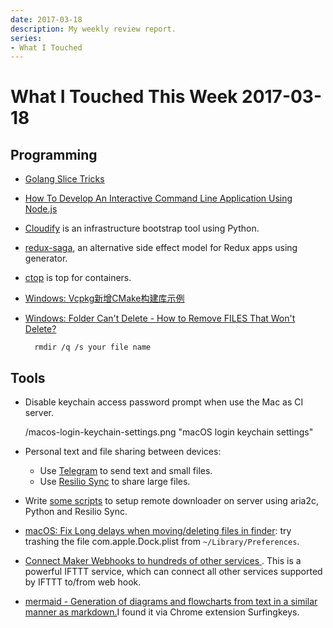 ```yaml
---
date: 2017-03-18
description: My weekly review report.
series:
- What I Touched
---
```


# What I Touched This Week 2017-03-18


## Programming

- [Golang Slice Tricks][1]
- [How To Develop An Interactive Command Line Application Using Node.js][7]
- [Cloudify][13] is an infrastructure bootstrap tool using Python.
- [redux-saga][14], an alternative side effect model for Redux apps using generator.
- [ctop][8] is top for containers.
- [Windows: Vcpkg新增CMake构建库示例][9]
- [Windows: Folder Can't Delete - How to Remove FILES That Won't Delete?][10]

        rmdir /q /s your file name

<!--more-->

## Tools

- Disable keychain access password prompt when use the Mac as CI server.

	/macos-login-keychain-settings.png "macOS login keychain settings"

- Personal text and file sharing between devices:
	- Use [Telegram][2] to send text and small files.
	- Use [Resilio Sync][3] to share large files.
- Write [some scripts][4] to setup remote downloader on server using aria2c, Python and Resilio Sync.
- [macOS: Fix Long delays when moving/deleting files in finder][11]: try  trashing the file com.apple.Dock.plist from `~/Library/Preferences`.
- [Connect Maker Webhooks to hundreds of other services ][5]. This is a powerful IFTTT service, which can connect all other services supported by IFTTT to/from web hook.
- [mermaid - Generation of diagrams and flowcharts from text in a similar manner as markdown.][12]I found it via Chrome extension Surfingkeys.

[1]:	https://github.com/golang/go/wiki/SliceTricks
[2]:	https://telegram.org/
[3]:	https://www.resilio.com/
[4]:	https://github.com/doitian/aria2-daemon
[5]:	https://ifttt.com/maker_webhooks
[6]:	https://medium.com/sketch-app-sources/sketch-43-is-coming-to-town-with-a-new-game-an-open-file-format-ae62e7e7c223#.9c6cttqy8
[7]:	https://www.smashingmagazine.com/2017/03/interactive-command-line-application-node-js/
[8]:	https://bcicen.github.io/ctop/
[9]:	http://www.jianshu.com/p/21dba966264d
[10]:	https://www.youtube.com/watch?v=1l81A3MyyZ4
[11]:	https://discussions.apple.com/thread/1443463?start=0&tstart=0
[12]:	https://knsv.github.io/mermaid/
[13]:	http://getcloudify.org/
[14]:	https://github.com/redux-saga/redux-saga

